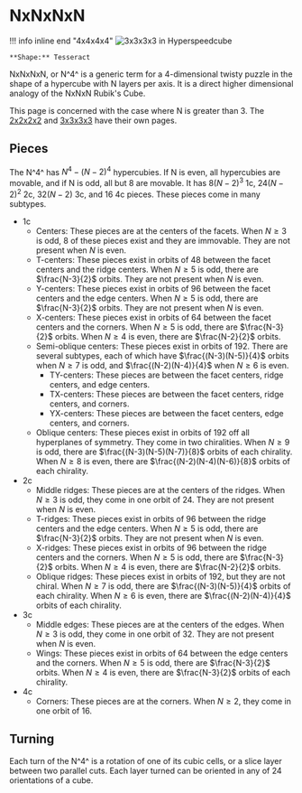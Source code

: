 # NxNxNxN

!!! info inline end "4x4x4x4"
    ![3x3x3x3 in Hyperspeedcube](https://cloud.hypercubing.xyz/assets/img/virt/hsc_4x4x4x4.png)

    **Shape:** Tesseract

NxNxNxN, or N^4^ is a generic term for a 4-dimensional twisty puzzle in the shape of a hypercube with N layers per axis. It is a direct higher dimensional analogy of the NxNxN Rubik's Cube.

This page is concerned with the case where N is greater than 3. The [2x2x2x2](/puzzles/2x2x2x2) and [3x3x3x3](/puzzles/3x3x3x3) have their own pages.

## Pieces

The N^4^ has $N^4 - (N-2)^4$ hypercubies. If N is even, all hypercubies are movable, and if N is odd, all but 8 are movable. It has $8(N-2)^3$ 1c, $24(N-2)^2$ 2c, $32(N-2)$ 3c, and $16$ 4c pieces. These pieces come in many subtypes.

- 1c
    - Centers: These pieces are at the centers of the facets. When $N \geq 3$ is odd, 8 of these pieces exist and they are immovable. They are not present when $N$ is even.
    - T-centers: These pieces exist in orbits of 48 between the facet centers and the ridge centers. When $N \geq 5$ is odd, there are $\frac{N-3}{2}$ orbits. They are not present when $N$ is even.
    - Y-centers: These pieces exist in orbits of 96 between the facet centers and the edge centers. When $N \geq 5$ is odd, there are $\frac{N-3}{2}$ orbits. They are not present when $N$ is even.
    - X-centers: These pieces exist in orbits of 64 between the facet centers and the corners. When $N \geq 5$ is odd, there are $\frac{N-3}{2}$ orbits. When $N \geq 4$ is even, there are $\frac{N-2}{2}$ orbits.
    - Semi-oblique centers: These pieces exist in orbits of 192. There are several subtypes, each of which have $\frac{(N-3)(N-5)}{4}$ orbits when $N \geq 7$ is odd, and $\frac{(N-2)(N-4)}{4}$ when $N \geq 6$ is even.
        - TY-centers: These pieces are between the facet centers, ridge centers, and edge centers.
        - TX-centers: These pieces are between the facet centers, ridge centers, and corners.
        - YX-centers: These pieces are between the facet centers, edge centers, and corners.
    - Oblique centers: These pieces exist in orbits of 192 off all hyperplanes of symmetry. They come in two chiralities. When $N \geq 9$ is odd, there are $\frac{(N-3)(N-5)(N-7)}{8}$ orbits of each chirality. When $N \geq 8$ is even, there are $\frac{(N-2)(N-4)(N-6)}{8}$ orbits of each chirality.
- 2c
    - Middle ridges: These pieces are at the centers of the ridges. When $N \geq 3$ is odd, they come in one orbit of 24. They are not present when $N$ is even.
    - T-ridges: These pieces exist in orbits of 96 between the ridge centers and the edge centers. When $N \geq 5$ is odd, there are $\frac{N-3}{2}$ orbits. They are not present when $N$ is even.
    - X-ridges: These pieces exist in orbits of 96 between the ridge centers and the corners. When $N \geq 5$ is odd, there are $\frac{N-3}{2}$ orbits. When $N \geq 4$ is even, there are $\frac{N-2}{2}$ orbits.
    - Oblique ridges: These pieces exist in orbits of 192, but they are not chiral. When $N \geq 7$ is odd, there are $\frac{(N-3)(N-5)}{4}$ orbits of each chirality. When $N \geq 6$ is even, there are $\frac{(N-2)(N-4)}{4}$ orbits of each chirality.
- 3c
    - Middle edges: These pieces are at the centers of the edges. When $N \geq 3$ is odd, they come in one orbit of 32. They are not present when $N$ is even.
    - Wings: These pieces exist in orbits of 64 between the edge centers and the corners. When $N \geq 5$ is odd, there are $\frac{N-3}{2}$ orbits. When $N \geq 4$ is even, there are $\frac{N-3}{2}$ orbits of each chirality.
- 4c
    - Corners: These pieces are at the corners. When $N \geq 2$, they come in one orbit of 16.

## Turning

Each turn of the N^4^ is a rotation of one of its cubic cells, or a slice layer between two parallel cuts. Each layer turned can be oriented in any of 24 orientations of a cube.

